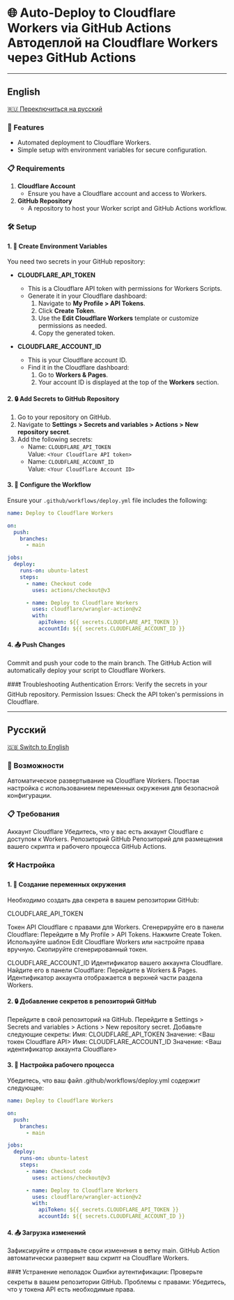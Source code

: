 # 🌐 Auto-Deploy to Cloudflare Workers via GitHub Actions Автодеплой на Cloudflare Workers через GitHub Actions

---

## English
[🇷🇺 Переключиться на русский](#русский)

### 🚀 Features
- Automated deployment to Cloudflare Workers.
- Simple setup with environment variables for secure configuration.

### 📋 Requirements
1. **Cloudflare Account**  
   - Ensure you have a Cloudflare account and access to Workers.
2. **GitHub Repository**  
   - A repository to host your Worker script and GitHub Actions workflow.

### 🛠️ Setup

#### 1. 🔑 Create Environment Variables
You need two secrets in your GitHub repository:

- **CLOUDFLARE_API_TOKEN**  
  - This is a Cloudflare API token with permissions for Workers Scripts.  
  - Generate it in your Cloudflare dashboard:
    1. Navigate to **My Profile > API Tokens**.
    2. Click **Create Token**.
    3. Use the **Edit Cloudflare Workers** template or customize permissions as needed.
    4. Copy the generated token.

- **CLOUDFLARE_ACCOUNT_ID**  
  - This is your Cloudflare account ID.
  - Find it in the Cloudflare dashboard:
    1. Go to **Workers & Pages**.
    2. Your account ID is displayed at the top of the **Workers** section.

#### 2. 🔒 Add Secrets to GitHub Repository
1. Go to your repository on GitHub.
2. Navigate to **Settings > Secrets and variables > Actions > New repository secret**.
3. Add the following secrets:
   - Name: `CLOUDFLARE_API_TOKEN`  
     Value: `<Your Cloudflare API token>`
   - Name: `CLOUDFLARE_ACCOUNT_ID`  
     Value: `<Your Cloudflare Account ID>`

#### 3. 📜 Configure the Workflow
Ensure your `.github/workflows/deploy.yml` file includes the following:

```yaml
name: Deploy to Cloudflare Workers

on:
  push:
    branches:
      - main

jobs:
  deploy:
    runs-on: ubuntu-latest
    steps:
      - name: Checkout code
        uses: actions/checkout@v3

      - name: Deploy to Cloudflare Workers
        uses: cloudflare/wrangler-action@v2
        with:
          apiToken: ${{ secrets.CLOUDFLARE_API_TOKEN }}
          accountId: ${{ secrets.CLOUDFLARE_ACCOUNT_ID }}
```
#### 4. 📤 Push Changes
Commit and push your code to the main branch.
The GitHub Action will automatically deploy your script to Cloudflare Workers.

###❗ Troubleshooting
Authentication Errors: Verify the secrets in your GitHub repository.
Permission Issues: Check the API token's permissions in Cloudflare.

---



## Русский
[🇬🇧 Switch to English](#english)

### 🚀 Возможности
Автоматическое развертывание на Cloudflare Workers.
Простая настройка с использованием переменных окружения для безопасной конфигурации.

### 📋 Требования
Аккаунт Cloudflare
Убедитесь, что у вас есть аккаунт Cloudflare с доступом к Workers.
Репозиторий GitHub
Репозиторий для размещения вашего скрипта и рабочего процесса GitHub Actions.

### 🛠️ Настройка

#### 1. 🔑 Создание переменных окружения
Необходимо создать два секрета в вашем репозитории GitHub:

CLOUDFLARE_API_TOKEN

Токен API Cloudflare с правами для Workers.
Сгенерируйте его в панели Cloudflare:
Перейдите в My Profile > API Tokens.
Нажмите Create Token.
Используйте шаблон Edit Cloudflare Workers или настройте права вручную.
Скопируйте сгенерированный токен.

CLOUDFLARE_ACCOUNT_ID
Идентификатор вашего аккаунта Cloudflare.
Найдите его в панели Cloudflare:
Перейдите в Workers & Pages.
Идентификатор аккаунта отображается в верхней части раздела Workers.

#### 2. 🔒 Добавление секретов в репозиторий GitHub
Перейдите в свой репозиторий на GitHub.
Перейдите в Settings > Secrets and variables > Actions > New repository secret.
Добавьте следующие секреты:
Имя: CLOUDFLARE_API_TOKEN
Значение: <Ваш токен Cloudflare API>
Имя: CLOUDFLARE_ACCOUNT_ID
Значение: <Ваш идентификатор аккаунта Cloudflare>

#### 3. 📜 Настройка рабочего процесса
Убедитесь, что ваш файл .github/workflows/deploy.yml содержит следующее:
```yaml
name: Deploy to Cloudflare Workers

on:
  push:
    branches:
      - main

jobs:
  deploy:
    runs-on: ubuntu-latest
    steps:
      - name: Checkout code
        uses: actions/checkout@v3

      - name: Deploy to Cloudflare Workers
        uses: cloudflare/wrangler-action@v2
        with:
          apiToken: ${{ secrets.CLOUDFLARE_API_TOKEN }}
          accountId: ${{ secrets.CLOUDFLARE_ACCOUNT_ID }}
```

#### 4. 📤 Загрузка изменений
Зафиксируйте и отправьте свои изменения в ветку main.
GitHub Action автоматически развернет ваш скрипт на Cloudflare Workers.

###❗ Устранение неполадок
Ошибки аутентификации: Проверьте секреты в вашем репозитории GitHub.
Проблемы с правами: Убедитесь, что у токена API есть необходимые права.
